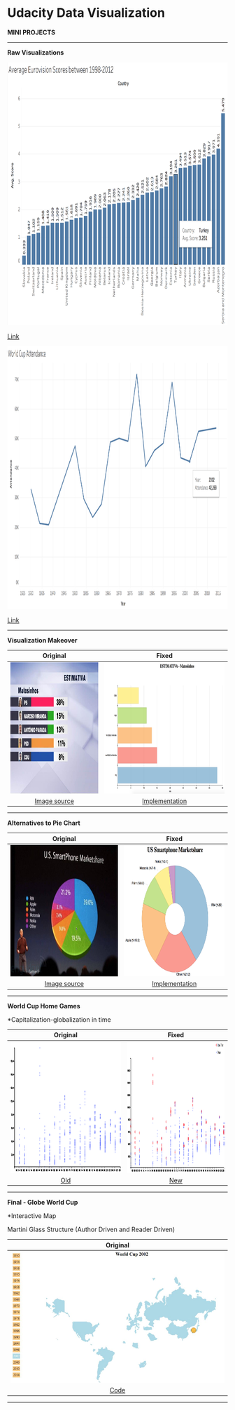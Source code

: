 # Udacity Data Visualization

**MINI PROJECTS**

***

**Raw Visualizations**

<img height="600" src="img/eurovisionscores.jpg">

[Link](https://public.tableau.com/profile/alpers#!/vizhome/EurovisionAverageScores/Sheet1)

<img height="600" src="img/worldcupattendance.jpg">

[Link](https://public.tableau.com/profile/alpers#!/vizhome/WorldCupAttendance_0/WorldCupAttendance)

***

**Visualization Makeover**

| Original | Fixed |
|:-------------------------:|:-------------------------:|
|<img height="300" src="img/estimativa.jpg"> | <img height="300" src="img/estimativa_fixed.jpg">|
[Image source](https://www.rtp.pt/noticias/autarquicas2017/sondagem-ps-a-beira-da-maioria-absoluta-em-matosinhos_n1029426)|[Implementation](Visualization%20Makeover/index.html)

***

**Alternatives to Pie Chart**

| Original | Fixed |
|:-------------------------:|:-------------------------:|
|<img height="300" src="img/phonemarketshare.jpg"> | <img height="300" src="img/phonemarketshare_fixed.jpg">|
[Image source](https://theanalyticsstore.ie/12-days-data-analytics-day-4-show-data-data/)|[Implementation](Alternative%20to%20Pie%20Chart/index.html)

***

**World Cup Home Games**

*Capitalization-globalization in time

| Original | Fixed |
|:-------------------------:|:-------------------------:|
|<img height="300" src="img/worldcupold.jpg"> | <img height="300" src="img/worldcupnew.jpg">|
[Old](World%20Cup%20Home%20Games/old.html)|[New](World%20Cup%20Home%20Games/index.html)

***

**Final - Globe World Cup**

*Interactive Map

Martini Glass Structure (Author Driven and Reader Driven)

| Original |
|:-------------------------:|
|<img height="300" src="img/worldcupglobe.jpg"> | <img height="300" src="img/worldcupglobe.jpg">|
[Code](Final%20-%20Globe%20World%20Cup/index.html)|

***